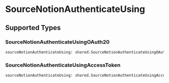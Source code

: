 # SourceNotionAuthenticateUsing


## Supported Types

### SourceNotionAuthenticateUsingOAuth20

```python
sourceNotionAuthenticateUsing: shared.SourceNotionAuthenticateUsingOAuth20 = /* values here */
```

### SourceNotionAuthenticateUsingAccessToken

```python
sourceNotionAuthenticateUsing: shared.SourceNotionAuthenticateUsingAccessToken = /* values here */
```

